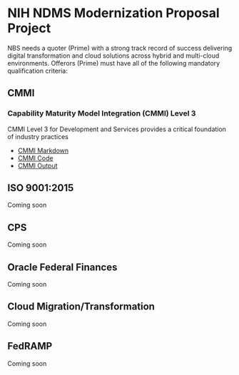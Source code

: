 # NIH NDMS Modernization Proposal Project

NBS needs a quoter (Prime) with a strong track record of success delivering digital transformation and cloud solutions across hybrid and multi-cloud environments. Offerors (Prime) must have all of the following mandatory qualification criteria:

## CMMI 
### Capability Maturity Model Integration (CMMI) Level 3


CMMI Level 3 for Development and Services provides a critical foundation of industry practices


* [CMMI Markdown](https://github.com/ericaosta/alagant/blob/main/CMMI.md)
* [CMMI Code](https://github.com/ericaosta/alagant/blob/main/CMMI.Rmd)
* [CMMI Output](https://github.com/ericaosta/alagant/blob/main/cmmi_2021_sam_ML3_ML4_ML5_world.xlsx)


## ISO 9001:2015
Coming soon

## CPS
Coming soon

## Oracle Federal Finances
Coming soon

## Cloud Migration/Transformation
Coming soon

## FedRAMP
Coming soon
